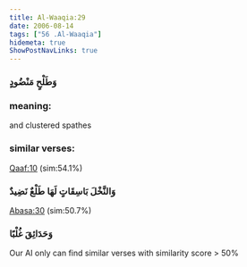 ```yaml
---
title: Al-Waaqia:29
date: 2006-08-14
tags: ["56 .Al-Waaqia"]
hidemeta: true 
ShowPostNavLinks: true 
---
```

### وَطَلْحٍ مَنْضُودٍ
### meaning: 
and clustered spathes
### similar verses: 

[Qaaf:10](/50/10) (sim:54.1%)

### وَالنَّخْلَ بَاسِقَاتٍ لَهَا طَلْعٌ نَضِيدٌ

[Abasa:30](/80/30) (sim:50.7%)

### وَحَدَائِقَ غُلْبًا

Our AI only can find similar verses with similarity score > 50% 


